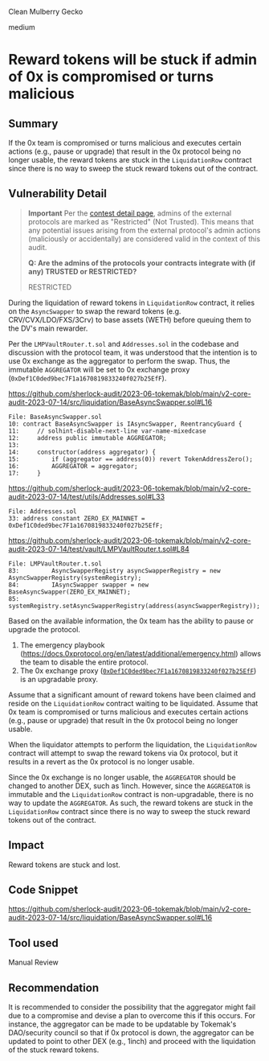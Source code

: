 Clean Mulberry Gecko

medium

# Reward tokens will be stuck if admin of 0x is compromised or turns malicious
## Summary

If the 0x team is compromised or turns malicious and executes certain actions (e.g., pause or upgrade) that result in the 0x protocol being no longer usable, the reward tokens are stuck in the `LiquidationRow` contract since there is no way to sweep the stuck reward tokens out of the contract.

## Vulnerability Detail

> **Important**
> Per the [contest detail page](https://github.com/sherlock-audit/2023-06-tokemak-xiaoming9090/tree/main#q-are-the-admins-of-the-protocols-your-contracts-integrate-with-if-any-trusted-or-restricted), admins of the external protocols are marked as "Restricted" (Not Trusted). This means that any potential issues arising from the external protocol's admin actions (maliciously or accidentally) are considered valid in the context of this audit.
>
> **Q: Are the admins of the protocols your contracts integrate with (if any) TRUSTED or RESTRICTED?**
>
> RESTRICTED

During the liquidation of reward tokens in `LiquidationRow` contract, it relies on the `AsyncSwapper` to swap the reward tokens (e.g. CRV/CVX/LDO/FXS/3Crv) to base assets (WETH) before queuing them to the DV's main rewarder.

Per the `LMPVaultRouter.t.sol` and `Addresses.sol` in the codebase and discussion with the protocol team, it was understood that the intention is to use 0x exchange as the aggregator to perform the swap. Thus, the immutable `AGGREGATOR` will be set to 0x exchange proxy (`0xDef1C0ded9bec7F1a1670819833240f027b25EfF`).

https://github.com/sherlock-audit/2023-06-tokemak/blob/main/v2-core-audit-2023-07-14/src/liquidation/BaseAsyncSwapper.sol#L16

```solidity
File: BaseAsyncSwapper.sol
10: contract BaseAsyncSwapper is IAsyncSwapper, ReentrancyGuard {
11:     // solhint-disable-next-line var-name-mixedcase
12:     address public immutable AGGREGATOR;
13: 
14:     constructor(address aggregator) {
15:         if (aggregator == address(0)) revert TokenAddressZero();
16:         AGGREGATOR = aggregator;
17:     }
```

https://github.com/sherlock-audit/2023-06-tokemak/blob/main/v2-core-audit-2023-07-14/test/utils/Addresses.sol#L33

```solidity
File: Addresses.sol
33: address constant ZERO_EX_MAINNET = 0xDef1C0ded9bec7F1a1670819833240f027b25EfF;
```

https://github.com/sherlock-audit/2023-06-tokemak/blob/main/v2-core-audit-2023-07-14/test/vault/LMPVaultRouter.t.sol#L84

```solidity
File: LMPVaultRouter.t.sol
83:         AsyncSwapperRegistry asyncSwapperRegistry = new AsyncSwapperRegistry(systemRegistry);
84:         IAsyncSwapper swapper = new BaseAsyncSwapper(ZERO_EX_MAINNET);
85:         systemRegistry.setAsyncSwapperRegistry(address(asyncSwapperRegistry));
```

Based on the available information, the 0x team has the ability to pause or upgrade the protocol.

1) The emergency playbook (https://docs.0xprotocol.org/en/latest/additional/emergency.html) allows the team to disable the entire protocol.
2) The 0x exchange proxy ([`0xDef1C0ded9bec7F1a1670819833240f027b25EfF`](https://etherscan.io/address/0xdef1c0ded9bec7f1a1670819833240f027b25eff#code)) is an upgradable proxy.

Assume that a significant amount of reward tokens have been claimed and reside on the `LiquidationRow` contract waiting to be liquidated. Assume that 0x team is compromised or turns malicious and executes certain actions (e.g., pause or upgrade) that result in the 0x protocol being no longer usable.

When the liquidator attempts to perform the liquidation, the `LiquidationRow` contract will attempt to swap the reward tokens via 0x protocol, but it results in a revert as the 0x protocol is no longer usable.

Since the 0x exchange is no longer usable, the `AGGREGATOR` should be changed to another DEX, such as 1inch. However, since the `AGGREGATOR` is immutable and the `LiquidationRow` contract is non-upgradable, there is no way to update the `AGGREGATOR`. As such, the reward tokens are stuck in the `LiquidationRow` contract since there is no way to sweep the stuck reward tokens out of the contract.

## Impact

Reward tokens are stuck and lost.

## Code Snippet

https://github.com/sherlock-audit/2023-06-tokemak/blob/main/v2-core-audit-2023-07-14/src/liquidation/BaseAsyncSwapper.sol#L16

## Tool used

Manual Review

## Recommendation

It is recommended to consider the possibility that the aggregator might fail due to a compromise and devise a plan to overcome this if this occurs. For instance, the aggregator can be made to be updatable by Tokemak's DAO/security council so that if 0x protocol is down, the aggregator can be updated to point to other DEX (e.g., 1inch) and proceed with the liquidation of the stuck reward tokens.